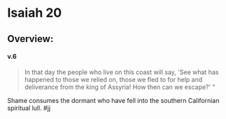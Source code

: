 # Isaiah 20

## Overview:



#### v.6
>In that day the people who live on this coast will say, 'See what has happened to those we relied on, those we fled to for help and deliverance from the king of Assyria! How then can we escape?' "

Shame consumes the dormant who have fell into the southern Californian spiritual lull.
#jj 